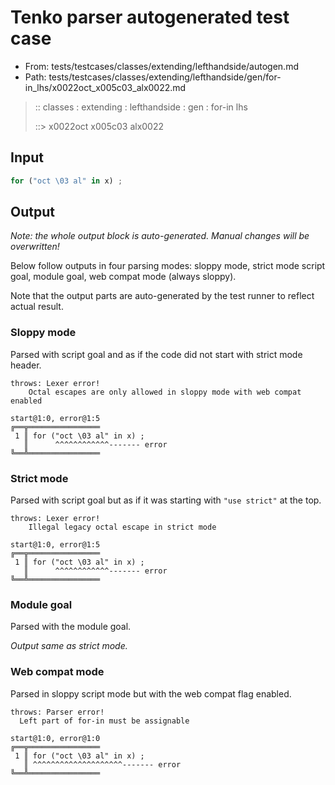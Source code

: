 # Tenko parser autogenerated test case

- From: tests/testcases/classes/extending/lefthandside/autogen.md
- Path: tests/testcases/classes/extending/lefthandside/gen/for-in_lhs/x0022oct_x005c03_alx0022.md

> :: classes : extending : lefthandside : gen : for-in lhs
>
> ::> x0022oct x005c03 alx0022

## Input


`````js
for ("oct \03 al" in x) ;
`````

## Output

_Note: the whole output block is auto-generated. Manual changes will be overwritten!_

Below follow outputs in four parsing modes: sloppy mode, strict mode script goal, module goal, web compat mode (always sloppy).

Note that the output parts are auto-generated by the test runner to reflect actual result.

### Sloppy mode

Parsed with script goal and as if the code did not start with strict mode header.

`````
throws: Lexer error!
    Octal escapes are only allowed in sloppy mode with web compat enabled

start@1:0, error@1:5
╔══╦════════════════
 1 ║ for ("oct \03 al" in x) ;
   ║      ^^^^^^^^^^^^------- error
╚══╩════════════════

`````

### Strict mode

Parsed with script goal but as if it was starting with `"use strict"` at the top.

`````
throws: Lexer error!
    Illegal legacy octal escape in strict mode

start@1:0, error@1:5
╔══╦════════════════
 1 ║ for ("oct \03 al" in x) ;
   ║      ^^^^^^^^^^^^------- error
╚══╩════════════════

`````


### Module goal

Parsed with the module goal.

_Output same as strict mode._

### Web compat mode

Parsed in sloppy script mode but with the web compat flag enabled.

`````
throws: Parser error!
  Left part of for-in must be assignable

start@1:0, error@1:0
╔══╦════════════════
 1 ║ for ("oct \03 al" in x) ;
   ║ ^^^^^^^^^^^^^^^^^^^^------- error
╚══╩════════════════

`````

